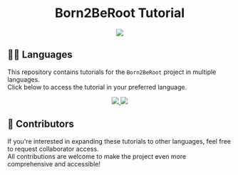<h1 align="center">Born2BeRoot Tutorial</h1>
<p align="center"> 
  <img src="https://img.shields.io/badge/status-building...-blue?style=flat-square"/>
</p>


## 🏴‍☠️ Languages <a id="lang"></a>

This repository contains tutorials for the `Born2BeRoot` project in multiple languages.  
Click below to access the tutorial in your preferred language.  

<p align="center">
  <a href="">
    <img src="https://img.shields.io/badge/language%3A-PT%2FBR%F0%9F%87%A7%F0%9F%87%B7-gray?style=for-the-badge"/>
  </a>
  <a href="">
    <img src="https://img.shields.io/badge/language%3A-EN%2FUSA%F0%9F%87%BA%F0%9F%87%B8-gray?style=for-the-badge"/>
  </a>
</p>

## 👥 Contributors <a id="contributors"></a>

  If you're interested in expanding these tutorials to other languages, feel free to request collaborator access.  
All contributions are welcome to make the project even more comprehensive and accessible!
